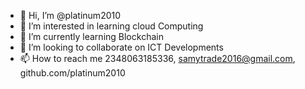 - 👋 Hi, I’m @platinum2010
- 👀 I’m interested in learning cloud Computing
- 🌱 I’m currently learning Blockchain
- 💞️ I’m looking to collaborate on ICT Developments
- 📫 How to reach me 2348063185336, samytrade2016@gmail.com, github.com/platinum2010

<!---
platinum2010/platinum2010 is a ✨ special ✨ repository because its `README.md` (this file) appears on your GitHub profile.
You can click the Preview link to take a look at your changes.
--->
